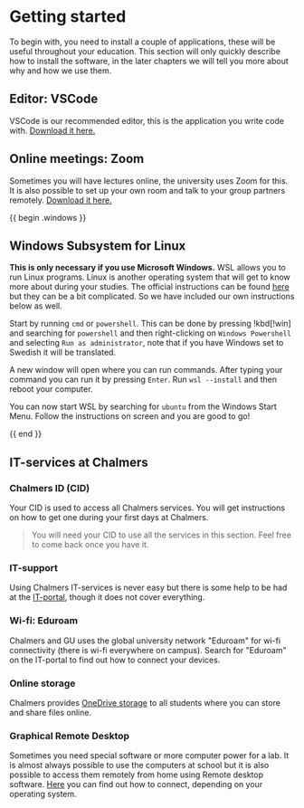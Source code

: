 # Getting started

To begin with, you need to install a couple of applications, these will be useful throughout your education. This section will only quickly describe how to install the software, in the later chapters we will tell you more about why and how we use them.

## Editor: VSCode

VSCode is our recommended editor, this is the application you write code with. [Download it here.](https://code.visualstudio.com/)

## Online meetings: Zoom

Sometimes you will have lectures online, the university uses Zoom for this. It is also possible to set up your own room and talk to your group partners remotely. [Download it here.](https://chalmers.zoom.us/)

{{ begin .windows }}

## Windows Subsystem for Linux

**This is only necessary if you use Microsoft Windows.** WSL allows you to run Linux programs. Linux is another operating system that will get to know more about during your studies. The official instructions can be found [here](https://docs.microsoft.com/en-us/windows/wsl/install) but they can be a bit complicated. So we have included our own instructions below as well.

Start by running `cmd` or `powershell`. This can be done by pressing !kbd[!win] and searching for `powershell` and then right-clicking on `Windows Powershell` and selecting `Run as administrator`, note that if you have Windows set to Swedish it will be translated.

A new window will open where you can run commands. After typing your command you can run it by pressing `Enter`. Run `wsl --install` and then reboot your computer.

You can now start WSL by searching for `ubuntu` from the Windows Start Menu. Follow the instructions on screen and you are good to go!

{{ end }}

## IT-services at Chalmers

### Chalmers ID (CID)

Your CID is used to access all Chalmers services. You will get instructions on how to get one during your first days at Chalmers.

> You will need your CID to use all the services in this section. Feel free to come back once you have it.

### IT-support

Using Chalmers IT-services is never easy but there is some help to be had at the [IT-portal](https://chalmers.topdesk.net/tas/public/ssp/), though it does not cover everything.

### Wi-fi: Eduroam

Chalmers and GU uses the global university network "Eduroam" for wi-fi connectivity (there is wi-fi everywhere on campus). Search for "Eduroam" on the IT-portal to find out how to connect your devices.

### Online storage

Chalmers provides [OneDrive storage](https://chalmers.topdesk.net/tas/public/ssp/content/detail/knowledgeitem?unid=c8fe18c158004038beccd0a8d57ef1f5) to all students where you can store and share files online.

### Graphical Remote Desktop

Sometimes you need special software or more computer power for a lab. It is almost always possible to use the computers at school but it is also possible to access them remotely from home using Remote desktop software. [Here](https://chalmers.topdesk.net/tas/public/ssp/content/detail/knowledgeitem?unid=304967f9ad004d3293b986a976e39833) you can find out how to connect, depending on your operating system.
